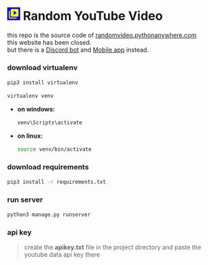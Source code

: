 # <img src="./static/ic_launcher-playstore.png" width="30"/> Random YouTube Video
this repo is the source code of [randomvideo.pythonanywhere.com](https://randomvideo.pythonanywhere.com/)
<br/>this website has been closed.
<br/>but there is a [Discord bot](https://discord.com/api/oauth2/authorize?client_id=1005068511703470081&permissions=2048&scope=bot) and [Mobile app](https://play.google.com/store/apps/details?id=com.aenos.randomyoutubevideo) instead.

### download virtualenv
```bash
pip3 install virtualenv
```
```bash
virtualenv venv
```
- **on windows:**
	```bash
	venv\Scripts\activate
	```
- **on linux:**
	```bash
	source venv/bin/activate
	```
### download requirements

```bash
pip3 install -r requirements.txt
```
### run server
```bash
python3 manage.py runserver
```
### api key
> create the **apikey.txt** file in the project directory and paste the youtube data api key there
